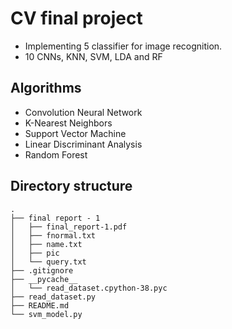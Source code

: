 # CV final project
* Implementing 5 classifier for image recognition.
* 10 CNNs, KNN, SVM, LDA and RF
## Algorithms
* Convolution Neural Network
* K-Nearest Neighbors
* Support Vector Machine
* Linear Discriminant Analysis
* Random Forest
## Directory structure
```
.
├── final report - 1
│   ├── final_report-1.pdf
│   ├── fnormal.txt
│   ├── name.txt
│   ├── pic
│   └── query.txt
├── .gitignore
├── __pycache__
│   └── read_dataset.cpython-38.pyc
├── read_dataset.py
├── README.md
└── svm_model.py
```